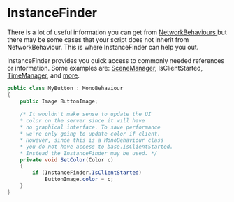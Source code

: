 # InstanceFinder

There is a lot of useful information you can get from [NetworkBehaviours ](../../fishnet-building-blocks/components/network-behaviour-components.md)but there may be some cases that your script does not inherit from NetworkBehaviour. This is where InstanceFinder can help you out.

InstanceFinder provides you quick access to commonly needed references or information. Some examples are: [SceneManager](../../fishnet-building-blocks/components/managers/scenemanager.md), IsClientStarted, [TimeManager](../../fishnet-building-blocks/components/managers/time-manager.md), and [more](https://fish-networking.com/FishNet/api/api/FishNet.InstanceFinder.html#properties).

```csharp
public class MyButton : MonoBehaviour
{
    public Image ButtonImage;
    
    /* It wouldn't make sense to update the UI
    * color on the server since it will have
    * no graphical interface. To save performance
    * we're only going to update color if client.
    * However, since this is a MonoBehaviour class
    * you do not have access to base.IsClientStarted.
    * Instead the InstanceFinder may be used. */
    private void SetColor(Color c)
    {
        if (InstanceFinder.IsClientStarted)
            ButtonImage.color = c;
    }
}
```
